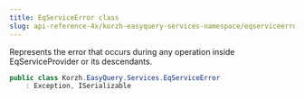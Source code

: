 ```yaml
---
title: EqServiceError class
slug: api-reference-4x/korzh-easyquery-services-namespace/eqserviceerror-class
---
```


Represents the error that occurs during any operation inside EqServiceProvider or its descendants.
```csharp
public class Korzh.EasyQuery.Services.EqServiceError
    : Exception, ISerializable

```